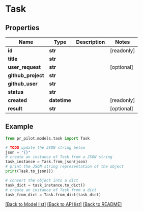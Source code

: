 # Task


## Properties

Name | Type | Description | Notes
------------ | ------------- | ------------- | -------------
**id** | **str** |  | [readonly] 
**title** | **str** |  | 
**user_request** | **str** |  | [optional] 
**github_project** | **str** |  | 
**github_user** | **str** |  | 
**status** | **str** |  | 
**created** | **datetime** |  | [readonly] 
**result** | **str** |  | [optional] 

## Example

```python
from pr_pilot.models.task import Task

# TODO update the JSON string below
json = "{}"
# create an instance of Task from a JSON string
task_instance = Task.from_json(json)
# print the JSON string representation of the object
print(Task.to_json())

# convert the object into a dict
task_dict = task_instance.to_dict()
# create an instance of Task from a dict
task_from_dict = Task.from_dict(task_dict)
```
[[Back to Model list]](../README.md#documentation-for-models) [[Back to API list]](../README.md#documentation-for-api-endpoints) [[Back to README]](../README.md)


